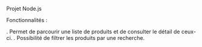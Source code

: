Projet Node.js

Fonctionnalités : 

  . Permet de parcourir une liste de produits et de consulter le détail de ceux-ci.
  . Possibilité de filtrer les produits par une recherche.
